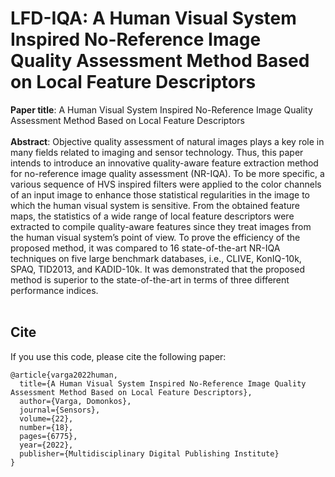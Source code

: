 # LFD-IQA: A Human Visual System Inspired No-Reference Image Quality Assessment Method Based on Local Feature Descriptors
**Paper title**: A Human Visual System Inspired No-Reference Image Quality Assessment Method Based on Local Feature Descriptors<br/><br/>
**Abstract**: Objective quality assessment of natural images plays a key role in many fields related to imaging and sensor technology.
Thus, this paper intends to introduce an innovative quality-aware feature extraction method for no-reference image quality assessment (NR-IQA).
To be more specific, a various sequence of HVS inspired filters were applied to the color channels of an input image to enhance those statistical
regularities in the image to which the human visual system is sensitive. From the obtained feature maps, the statistics of a wide range of local
feature descriptors were extracted to compile quality-aware features since they treat images from the human visual system’s point of view.
To prove the efficiency of the proposed method, it was compared to 16 state-of-the-art NR-IQA techniques on five large benchmark databases,
i.e., CLIVE, KonIQ-10k, SPAQ, TID2013, and KADID-10k. It was demonstrated that the proposed method is superior to the state-of-the-art in
terms of three different performance indices.<br/><br/>

## Cite
If you use this code, please cite the following paper:
```
@article{varga2022human,
  title={A Human Visual System Inspired No-Reference Image Quality Assessment Method Based on Local Feature Descriptors},
  author={Varga, Domonkos},
  journal={Sensors},
  volume={22},
  number={18},
  pages={6775},
  year={2022},
  publisher={Multidisciplinary Digital Publishing Institute}
}
```
